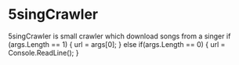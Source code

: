 # 5singCrawler
5singCrawler is small crawler which download songs from a singer
if (args.Length == 1)
{
  url = args[0];
}
else if(args.Length == 0)
{
  url = Console.ReadLine();
}
